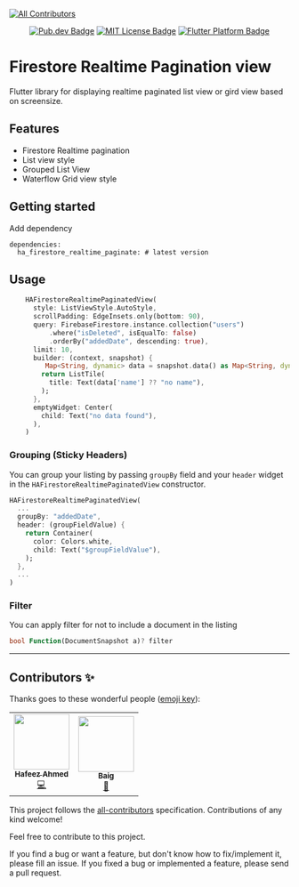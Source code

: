 <!-- 
<!-- ALL-CONTRIBUTORS-BADGE:START - Do not remove or modify this section -->
[![All Contributors](https://img.shields.io/badge/all_contributors-2-orange.svg?style=flat-square)](#contributors-)
<!-- ALL-CONTRIBUTORS-BADGE:END -->

<p align="center">
	<a href="https://pub.dev/packages/ha_firestore_realtime_paginate"><img src="https://img.shields.io/pub/v/ha_firestore_realtime_paginate.svg" alt="Pub.dev Badge"></a>
	<!-- <a href="https://github.com/imhafeez/ha_firestore_sacffold/actions"><img src="https://github.com/imhafeez/ha_firestore_sacffold/workflows/build/badge.svg" alt="GitHub Build Badge"></a> -->
	<a href="https://opensource.org/licenses/MIT"><img src="https://img.shields.io/badge/license-MIT-purple.svg" alt="MIT License Badge"></a>
	<a href="https://github.com/imhafeez/ha_firestore_sacffold"><img src="https://img.shields.io/badge/platform-flutter-ff69b4.svg" alt="Flutter Platform Badge"></a>
</p>

# Firestore Realtime Pagination view 
Flutter library for displaying realtime paginated list view or gird view based on screensize.

## Features
- Firestore Realtime pagination
- List view style
- Grouped List View
- Waterflow Grid view style



## Getting started

Add dependency
```
dependencies:
  ha_firestore_realtime_paginate: # latest version

```

## Usage


```dart
    HAFirestoreRealtimePaginatedView(
      style: ListViewStyle.AutoStyle,
      scrollPadding: EdgeInsets.only(bottom: 90),
      query: FirebaseFirestore.instance.collection("users")
          .where("isDeleted", isEqualTo: false)
          .orderBy("addedDate", descending: true),
      limit: 10,
      builder: (context, snapshot) {
         Map<String, dynamic> data = snapshot.data() as Map<String, dynamic>;
        return ListTile(
          title: Text(data['name'] ?? "no name"),
        );
      },
      emptyWidget: Center(
        child: Text("no data found"),
      ),
    )
```
### Grouping (Sticky Headers)

You can group your listing by passing ``` groupBy ``` field and your ``` header ``` widget in the ``` HAFirestoreRealtimePaginatedView ``` constructor.

```dart
HAFirestoreRealtimePaginatedView(
  ...
  groupBy: "addedDate",
  header: (groupFieldValue) {
    return Container(
      color: Colors.white,
      child: Text("$groupFieldValue"),
    );
  },
  ...
)
```
### Filter

You can apply filter for not to include a document in the listing

```dart
bool Function(DocumentSnapshot a)? filter
```


---

## Contributors ✨

Thanks goes to these wonderful people ([emoji key](https://allcontributors.org/docs/en/emoji-key)):

<!-- ALL-CONTRIBUTORS-LIST:START - Do not remove or modify this section -->
<!-- prettier-ignore-start -->
<!-- markdownlint-disable -->
<table>
  <tr>
    <td align="center"><a href="https://github.com/imhafeez"><img src="https://avatars.githubusercontent.com/u/21155655?v=4?s=100" width="100px;" alt=""/><br /><sub><b>Hafeez Ahmed</b></sub></a><br /><a href="https://github.com/imhafeez/ha_firestore_realtime_paginate/commits?author=imhafeez" title="Code">💻</a></td>
   <td align="center"><a href="https://www.linkedin.com/in/hilalbaig/"><img src="https://avatars.githubusercontent.com/u/4985879?v=4?s=100" width="100px;" alt=""/><br /><sub><b>Baig</b></sub></a><br /><a href="https://github.com/imhafeez/ha_firestore_realtime_paginate/commits?author=hilalbaig" title="Documentation">📖</a></td>
  </tr>
</table>

<!-- markdownlint-restore -->
<!-- prettier-ignore-end -->

<!-- ALL-CONTRIBUTORS-LIST:END -->

This project follows the [all-contributors](https://github.com/all-contributors/all-contributors) specification. Contributions of any kind welcome!

Feel free to contribute to this project.

If you find a bug or want a feature, but don't know how to fix/implement it, please fill an issue. If you fixed a bug or implemented a feature, please send a pull request.
